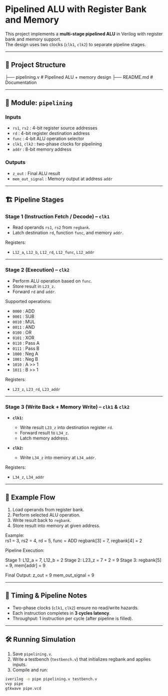 # Pipelined ALU with Register Bank and Memory

This project implements a **multi-stage pipelined ALU** in Verilog with
register bank and memory support.  
The design uses two clocks (`clk1`, `clk2`) to separate pipeline stages.

---

## 📂 Project Structure

├── pipelining.v # Pipelined ALU + memory design
├── README.md # Documentation


---

## 🧩 Module: `pipelining`

### **Inputs**
- `rs1`, `rs2` : 4-bit register source addresses  
- `rd` : 4-bit register destination address  
- `func` : 4-bit ALU operation selector  
- `clk1`, `clk2` : two-phase clocks for pipelining  
- `addr` : 8-bit memory address  

### **Outputs**
- `z_out` : Final ALU result  
- `mem_out_signal` : Memory output at address `addr`

---

## 🏗️ Pipeline Stages

### **Stage 1 (Instruction Fetch / Decode) – `clk1`**
- Read operands `rs1`, `rs2` from `regbank`.  
- Latch destination `rd`, function `func`, and memory `addr`.

Registers:
- `L12_a`, `L12_b`, `L12_rd`, `L12_func`, `L12_addr`

---

### **Stage 2 (Execution) – `clk2`**
- Perform ALU operation based on `func`.  
- Store result in `L23_z`.  
- Forward `rd` and `addr`.

Supported operations:
- `0000` : ADD  
- `0001` : SUB  
- `0010` : MUL  
- `0011` : AND  
- `0100` : OR  
- `0101` : XOR  
- `0110` : Pass A  
- `0111` : Pass B  
- `1000` : Neg A  
- `1001` : Neg B  
- `1010` : A >> 1  
- `1011` : B >> 1  

Registers:
- `L23_z`, `L23_rd`, `L23_addr`

---

### **Stage 3 (Write Back + Memory Write) – `clk1` & `clk2`**
- **`clk1`:**  
  - Write result `L23_z` into destination register `rd`.  
  - Forward result to `L34_z`.  
  - Latch memory address.

- **`clk2`:**  
  - Write `L34_z` into memory at `L34_addr`.

Registers:
- `L34_z`, `L34_addr`

---

## 🧮 Example Flow

1. Load operands from register bank.  
2. Perform selected ALU operation.  
3. Write result back to `regbank`.  
4. Store result into memory at given address.

Example:  
rs1 = 3, rs2 = 4, rd = 5, func = ADD
regbank[3] = 7, regbank[4] = 2

Pipeline Execution:

Stage 1: L12_a = 7, L12_b = 2
Stage 2: L23_z = 7 + 2 = 9
Stage 3: regbank[5] = 9, mem[addr] = 9


Final Output:
z_out = 9
mem_out_signal = 9


---

## 🚦 Timing & Pipeline Notes

- Two-phase clocks (`clk1`, `clk2`) ensure no read/write hazards.  
- Each instruction completes in **3 cycles latency**.  
- Throughput: 1 instruction per cycle (after pipeline is filled).  

---

## 🛠️ Running Simulation

1. Save `pipelining.v`.  
2. Write a testbench (`testbench.v`) that initializes regbank and applies inputs.  
3. Compile and run:

```bash
iverilog -o pipe pipelining.v testbench.v
vvp pipe
gtkwave pipe.vcd
